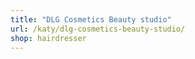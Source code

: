 ```yaml
---
title: "DLG Cosmetics Beauty studio"
url: /katy/dlg-cosmetics-beauty-studio/
shop: hairdresser
---
```

